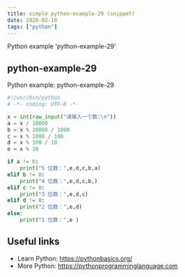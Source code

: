 ```yaml
---
title: simple python-example-29 (snippet)
date: 2020-02-10
tags: ["python"]
---
```

Python example 'python-example-29'


## python-example-29

Python example: python-example-29

```python
#!/usr/bin/python
# -*- coding: UTF-8 -*-

x = int(raw_input("请输入一个数:\n"))
a = x / 10000
b = x % 10000 / 1000
c = x % 1000 / 100
d = x % 100 / 10
e = x % 10

if a != 0:
    print("5 位数：",e,d,c,b,a)
elif b != 0:
    print("4 位数：",e,d,c,b,)
elif c != 0:
    print("3 位数：",e,d,c)
elif d != 0:
    print("2 位数：",e,d)
else:
    print("1 位数：",e )


```

## Useful links

- Learn Python: https://pythonbasics.org/
- More Python: https://pythonprogramminglanguage.com
